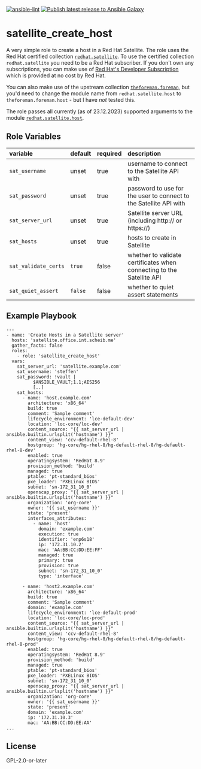 [![ansible-lint](https://github.com/sscheib/ansible-role-satellite_create_host/actions/workflows/ansible-lint.yml/badge.svg)](https://github.com/sscheib/ansible-role-satellite_create_host/actions/workflows/ansible-lint.yml) [![Publish latest release to Ansible Galaxy](https://github.com/sscheib/ansible-role-satellite_create_host/actions/workflows/ansible-galaxy.yml/badge.svg)](https://github.com/sscheib/ansible-role-satellite_create_host/actions/workflows/ansible-galaxy.yml)

satellite_create_host
=========

A very simple role to create a host in a Red Hat Satellite. The role uses the Red Hat certified collection
[`redhat.satellite`](https://console.redhat.com/ansible/automation-hub/repo/published/redhat/satellite/). To use the certified collection `redhat.satellite` you need to be
a Red Hat subscriber. If you don't own any subscriptions, you can make use of
[Red Hat's Developer Subscription](https://developers.redhat.com/articles/faqs-no-cost-red-hat-enterprise-linux) which is provided at no cost by Red Hat.

You can also make use of the upstream collection [`theforeman.foreman`](https://docs.ansible.com/ansible/latest/collections/theforeman/foreman/index.html), but you'd need to
change the module name from `redhat.satellite.host` to `theforeman.foreman.host` - but I have *not* tested this.

The role passes all currently (as of 23.12.2023) supported arguments to the module
[`redhat.satellite.host`](https://console.redhat.com/ansible/automation-hub/repo/published/redhat/satellite/content/module/host/).


Role Variables
--------------
| variable                                     | default                      | required | description                                                                    |
| :---------------------------------           | :--------------------------- | :------- | :----------------------------------------------------------------------------- |
| `sat_username`                               | unset                        | true     | username to connect to the Satellite API with                                  |
| `sat_password`                               | unset                        | true     | password to use for the user to connect to the Satellite API with              |
| `sat_server_url`                             | unset                        | true     | Satellite server URL (including http:// or https://)                           |
| `sat_hosts`                                  | unset                        | true     | hosts to create in Satellite                                                   |
| `sat_validate_certs`                         | `true`                       | false    | whether to validate certificates when connecting to the Satellite API          |
| `sat_quiet_assert`                           | `false`                      | false    | whether to quiet assert statements                                             |

Example Playbook
----------------

```
---
- name: 'Create Hosts in a Satellite server'
  hosts: 'satellite.office.int.scheib.me'
  gather_facts: false
  roles:
    - role: 'satellite_create_host'
  vars:
    sat_server_url: 'satellite.example.com'
    sat_username: 'steffen'
    sat_password: !vault |
          $ANSIBLE_VAULT;1.1;AES256
          [..]
    sat_hosts:
      - name: 'host.example.com'
        architecture: 'x86_64'
        build: true
        comment: 'Sample comment'
        lifecycle_environment: 'lce-default-dev'
        location: 'loc-core/loc-dev'
        content_source: "{{ sat_server_url | ansible.builtin.urlsplit('hostname') }}"
        content_view: 'ccv-default-rhel-8'
        hostgroup: 'hg-core/hg-rhel-8/hg-default-rhel-8/hg-default-rhel-8-dev'
        enabled: true
        operatingsystem: 'RedHat 8.9'
        provision_method: 'build'
        managed: true
        ptable: 'pt-standard_bios'
        pxe_loader: 'PXELinux BIOS'
        subnet: 'sn-172_31_10_0'
        openscap_proxy: "{{ sat_server_url | ansible.builtin.urlsplit('hostname') }}"
        organization: 'org-core'
        owner: '{{ sat_username }}'
        state: 'present'
        interfaces_attributes:
          - name: 'host'
            domain: 'example.com'
            execution: true
            identifier: 'enp6s18'
            ip: '172.31.10.2'
            mac: 'AA:BB:CC:DD:EE:FF'
            managed: true
            primary: true
            provision: true
            subnet: 'sn-172_31_10_0'
            type: 'interface'

      - name: 'host2.example.com'
        architecture: 'x86_64'
        build: true
        comment: 'Sample comment'
        domain: 'example.com'
        lifecycle_environment: 'lce-default-prod'
        location: 'loc-core/loc-prod'
        content_source: "{{ sat_server_url | ansible.builtin.urlsplit('hostname') }}"
        content_view: 'ccv-default-rhel-8'
        hostgroup: 'hg-core/hg-rhel-8/hg-default-rhel-8/hg-default-rhel-8-prod'
        enabled: true
        operatingsystem: 'RedHat 8.9'
        provision_method: 'build'
        managed: true
        ptable: 'pt-standard_bios'
        pxe_loader: 'PXELinux BIOS'
        subnet: 'sn-172_31_10_0'
        openscap_proxy: "{{ sat_server_url | ansible.builtin.urlsplit('hostname') }}"
        organization: 'org-core'
        owner: '{{ sat_username }}'
        state: 'present'
        domain: 'example.com'
        ip: '172.31.10.3'
        mac: 'AA:BB:CC:DD:EE:AA'
...
```

License
-------

GPL-2.0-or-later
